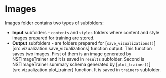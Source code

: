 # Images
Images folder contains two types of subfolders:  

- **Input** subfolders - `contents` and `styles` folders where content and style images prepared for training are stored.  
- **Output** subfolders - are folders prepared for [`save_vizualizations()`][src.vizualization.save_vizualizations] function output. This function saves two images. First of them is an image generated by NSTImageTrainer and it is saved in `results` subfolder. Second is NSTImageTrainer summary schema generated by [`plot_trainer()`][src.vizualization.plot_trainer] function. It is saved in `trainers` subfolder.  
